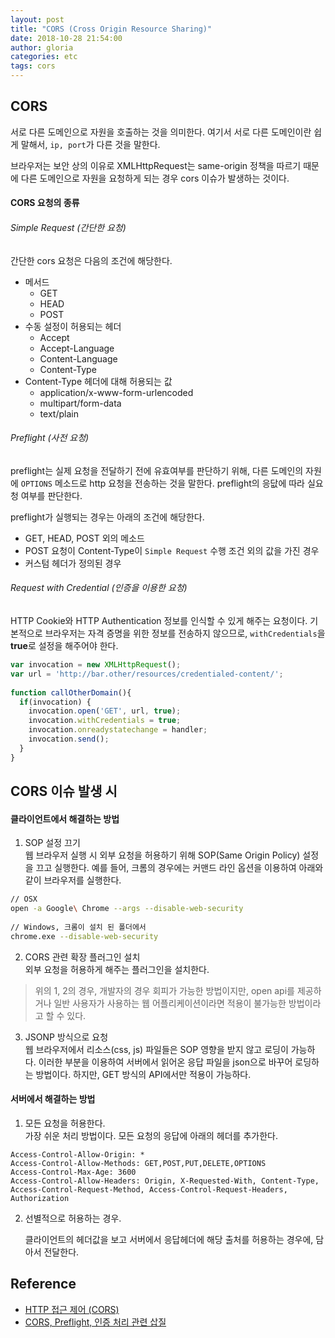 ```yaml
---
layout: post
title: "CORS (Cross Origin Resource Sharing)"
date: 2018-10-28 21:54:00
author: gloria
categories: etc
tags: cors
---
```


## CORS
서로 다른 도메인으로 자원을 호출하는 것을 의미한다.
여기서 서로 다른 도메인이란 쉽게 말해서, `ip, port`가 다른 것을 말한다.

브라우저는 보안 상의 이유로 XMLHttpRequest는 same-origin 정책을 따르기 때문에 다른 도메인으로 자원을 요청하게 되는 경우 cors 이슈가 발생하는 것이다.

#### CORS 요청의 종류
###### Simple Request (간단한 요청)
간단한 cors 요청은 다음의 조건에 해당한다.
- 메서드 
	- GET
	- HEAD
	- POST
- 수동 설정이 허용되는 헤더
	- Accept
	- Accept-Language
	- Content-Language
	- Content-Type
- Content-Type 헤더에 대해 허용되는 값
	- application/x-www-form-urlencoded
	- multipart/form-data
	- text/plain 

###### Preflight (사전 요청)
preflight는 실제 요청을 전달하기 전에 유효여부를 판단하기 위해, 다른 도메인의 자원에 `OPTIONS` 메소드로 http 요청을 전송하는 것을 말한다.
preflight의 응닶에 따라 실요청 여부를 판단한다.

preflight가 실행되는 경우는  아래의 조건에 해당한다.
- GET, HEAD, POST 외의 메소드
- POST 요청이 Content-Type이 `Simple Request` 수행 조건 외의 값을 가진 경우
- 커스텀 헤더가 정의된 경우

###### Request with Credential (인증을 이용한 요청)
HTTP Cookie와 HTTP Authentication 정보를 인식할 수 있게 해주는 요청이다.
기본적으로 브라우저는 자격 증명을 위한 정보를 전송하지 않으므로, `withCredentials`을 **true**로 설정을 해주어야 한다.
```javascript
var invocation = new XMLHttpRequest();
var url = 'http://bar.other/resources/credentialed-content/';
    
function callOtherDomain(){
  if(invocation) {
    invocation.open('GET', url, true);
    invocation.withCredentials = true;
    invocation.onreadystatechange = handler;
    invocation.send(); 
  }
}
```

## CORS 이슈 발생 시
#### 클라이언트에서 해결하는 방법

1. SOP 설정 끄기       
웹 브라우저 실행 시 외부 요청을 허용하기 위해 SOP(Same Origin Policy) 설정을 끄고 실행한다.
예를 들어, 크롬의 경우에는 커맨드 라인 옵션을 이용하여 아래와 같이 브라우저를 실행한다.
```bash
// OSX
open -a Google\ Chrome --args --disable-web-security
 
// Windows, 크롬이 설치 된 폴더에서
chrome.exe --disable-web-security
```

2. CORS 관련 확장 플러그인 설치       
외부 요청을 허용하게 해주는 플러그인을 설치한다.

> 위의 1, 2의 경우, 개발자의 경우 회피가 가능한 방법이지만, open api를 제공하거나 일반 사용자가 사용하는 웹 어플리케이션이라면 적용이 불가능한 방법이라고 할 수 있다.

3. JSONP 방식으로 요청       
웹 브라우저에서 리소스(css, js) 파일들은 SOP 영향을 받지 않고 로딩이 가능하다. 이러한 부분을 이용하여 서버에서 읽어온 응답 파일을 json으로 바꾸어 로딩하는 방법이다. 하지만, GET 방식의 API에서만 적용이 가능하다.


#### 서버에서 해결하는 방법
1. 모든 요청을 허용한다.           
가장 쉬운 처리 방법이다.  모든  요청의 응답에 아래의 헤더를 추가한다.
```
Access-Control-Allow-Origin: *
Access-Control-Allow-Methods: GET,POST,PUT,DELETE,OPTIONS
Access-Control-Max-Age: 3600
Access-Control-Allow-Headers: Origin, X-Requested-With, Content-Type, Access-Control-Request-Method, Access-Control-Request-Headers, Authorization
```

2. 선별적으로 허용하는 경우.      

   클라이언트의 헤더값을 보고 서버에서 응답헤더에 해당 출처를 허용하는 경우에, 담아서 전달한다.



## Reference
- [HTTP 접근 제어 (CORS)](https://developer.mozilla.org/ko/docs/Web/HTTP/Access_control_CORS)
- [CORS, Preflight, 인증 처리 관련 삽질](https://www.popit.kr/cors-preflight-%EC%9D%B8%EC%A6%9D-%EC%B2%98%EB%A6%AC-%EA%B4%80%EB%A0%A8-%EC%82%BD%EC%A7%88/)